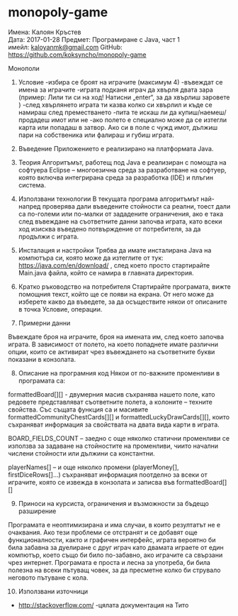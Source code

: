 # monopoly-game
Имена: Калоян Кръстев	
Дата: 2017-01-28 				Предмет: Програмиране с Java, част 1	
имейл: kaloyanmk@gmail.com		GitHub: https://github.com/koksyncho/monopoly-game

Монополи

1. Условие
-избира се броят на играчите (максимум 4)
-въвеждат се имена за играчите
-играта подканя играч да хвърля двата зара (пример: Лили ти си на ход! Натисни „enter“, за да хвърлиш заровете )
-след хвърлянето играта ти казва колко си хвърлил и къде се намираш след преместването
-пита те искаш ли да купиш/наемеш/продадеш имот или не
-ако полето е специално може да се изтегли карта или попадаш в затвор. Ако си в поле с чужд имот, дължиш пари на собственика или фалираш и губиш играта.

2. Въведение
Приложението е реализирано на платформата Java.

3. Теория
Алгоритъмът, работещ под Java е реализиран с помощта на софтуера Eclipse – многоезична среда за разработване на софтуер, която включва интегрирана среда за разработка (IDE) и плъгин система.

4. Използвани технологии
В текущата програма алгоритъмът най-напред проверява дали въведените стойности са реални, тоест дали са по-големи или по-малки от зададените ограничения, ако е така след въвеждане на съответните данни започва играта, като всеки ход изисква въведено потвърждение от потребителя, за да продължи с играта.

5. Инсталация и настройки
Трябва да имате инсталирана Java на компютъра си, която може да изтеглите от тук: https://java.com/en/download/ , след което просто стартирайте Main.java файла, който се намира в главната директория.

6. Кратко ръководство на потребителя
Стартирайте програмата, вижте помощния текст, който ще се появи на екрана.
От него може да изберете какво да въведете, за да осъществите някои от описаните в точка Условие, операции.

7. Примерни данни

Въвеждате броя на играчите, броя на имената им, след което започва играта. В зависимост от полето, на което попаднете имате различни опции, които се активират чрез въвеждането на съответните букви показани в конзолата.

8. Описание на програмния код
Някои от по-важните променливи в програмата са:

formattedBoard[][] - двумерния масив съхранява нашето поле, като редовете представляват съответните полета, а колоните – техните свойства. Със същата функция са и масивите formattedCommunityChestCards[][] и formattedLuckyDrawCards[][], които съхраняват информация за свойствата на двата вида карти в играта.

BOARD_FIELDS_COUNT – заедно с още няколко статични променливи се използва за задаване на стойностите на променливи, чиито начални числени стойности или дължини  са константни.

playerNames[] – и още няколко промени (playerMoney[], firstDiceRows[]...) съхраняват информация поотделно за всеки от играчите, която се извежда в конзолата и записва във formattedBoard[][]  

9. Приноси на курсиста, ограничения и възможности за бъдещо разширение
	
Програмата е неоптимизирана и има случаи, в които резултатът не е очаквания. Ако тези проблеми се отстранят и се добавят още функционалности, както и графичен интерфейс, играта вероятно би била забавна за дуелиране с друг играч като двамата играете от един компютър, което също би било по-забавно, ако играчите са свързани чрез интернет.
Програмата е проста и лесна за употреба, би била полезна на всеки пътуващ човек, за да пресметне колко би струвало неговото пътуване с кола. 

10. Използвани източници

- http://stackoverflow.com/
-цялата документация на Тито
